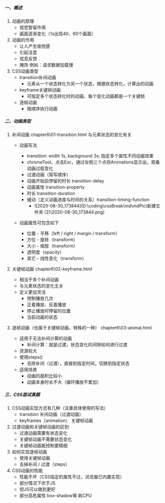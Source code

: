##### 一、概述

1. 动画的原理
   - 视觉暂留作用
   - 画面逐渐变化（1s出现40、60个画面）
2. 动画的作用
   - 让人产生愉悦感
   - 引起注意
   - 信息反馈
   - 掩饰  例如：请求数据加载慢
3. CSS动画类型
   - transition补间动画
     - 元素从一个状态转化为另一个状态，根据状态转化，计算出的动画
   - keyframe关键帧动画
     - 可指定多个状态转化时的动画，每个变化动画都是一个关键帧
   - 逐帧动画
     - 按顺序执行动画

##### 二、动画类型

1. 补间动画   chapter6\01-transition.html  与元素状态的变化有关

   - 动画写法
     - transition: width 1s, background 3s;  指定多个属性不同动画效果
     - chromeTool，点击Esc，通过左侧三个点将Animations显示出，观看动画过程变化
     -  过渡动画（简写顺序）
       -  动画开始前停留的时长 transition-delay
       - 动画属性 transition-property
       - 时长 transition-duration
       - 缓动（定义动画进度与时间的关系）transition-timing-function
         - ![2020-08-30_173844](D:\coding\cssBreak\md\mdPic\新建文件夹 (2)\2020-08-30_173844.png)

   - 动画属性可包含如下
     - 位置 - 平移（left / right / margin / transform）
     - 方位 - 旋转（transform）
     - 大小 - 缩放（transform）
     - 透明度（opacity）
     - 其它 - 线性变化（transform）

2. 关键帧动画  chapter6\02-keyframe.html

   - 相当于多个补间动画
   - 与元素状态的变化无关
   - 定义更加灵活
     - 控制播放几次
     - 正着播放、反着播放
     - 停止播放时停留的位置
     - 当前动画的状态

3. 逐帧动画（也属于关键帧动画，特殊的一种） chapter6\03-animal.html

   - 适用于无法补间计算的动画
     - 补间计算：就是过渡，状态变化的间隙如何进行过渡
   - 资源较大
   - 使用steps()
     - 去除补间（过渡），直接到指定时间，切换到指定状态
   - 适用场景
     - 动画的面积比较小
     - 动画本身时长不大（循环播放不累加）



##### 三、CSS面试真题

1. CSS动画实现方式有几种（注重具体使用的写法）
   - transition  补间动画（过渡动画）
   - keyframes（animation） 关键帧动画
2. 过渡动画和关键帧动画的区别
   - 过渡动画需要有状态变化
   - 关键帧动画不需要状态变化
   - 关键帧动画能控制更精细
3. 如何实现逐帧动画
   - 使用关键帧动画
   - 去掉补间 / 过渡（steps）
4. CSS动画的性能
   - 性能不坏（CSS指定的属性不过，浏览器已内置实现）
   - 部分情况下优于JS
   - 但JS可以做到更好
   - 部分高危属性  box-shadow等  耗CPU